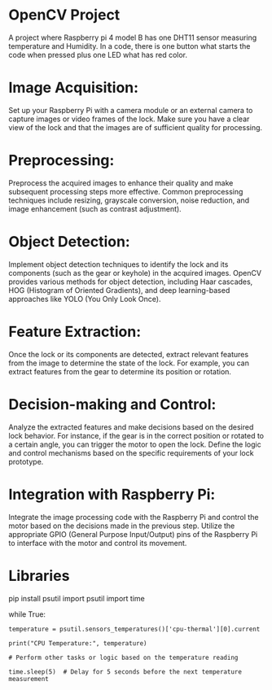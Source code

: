 # OpenCV Project
A project where Raspberry pi 4 model B has one DHT11 sensor measuring temperature and Humidity. In a code, there is one button what starts the code when pressed plus one LED what has red color.

# Image Acquisition:
Set up your Raspberry Pi with a camera module or an external camera to capture images or video frames of the lock. 
Make sure you have a clear view of the lock and that the images are of sufficient quality for processing.

# Preprocessing:
Preprocess the acquired images to enhance their quality and make subsequent processing steps more effective. 
Common preprocessing techniques include resizing, grayscale conversion, noise reduction, and image enhancement (such as contrast adjustment).

# Object Detection:
Implement object detection techniques to identify the lock and its components (such as the gear or keyhole) in the acquired images. 
OpenCV provides various methods for object detection, including Haar cascades, HOG (Histogram of Oriented Gradients), and deep learning-based approaches like YOLO (You Only Look Once).

# Feature Extraction:
Once the lock or its components are detected, extract relevant features from the image to determine the state of the lock. 
For example, you can extract features from the gear to determine its position or rotation.

# Decision-making and Control:
Analyze the extracted features and make decisions based on the desired lock behavior. 
For instance, if the gear is in the correct position or rotated to a certain angle, you can trigger the motor to open the lock. Define the logic and control mechanisms based on the specific requirements of your lock prototype.

# Integration with Raspberry Pi:
Integrate the image processing code with the Raspberry Pi and control the motor based on the decisions made in the previous step. 
Utilize the appropriate GPIO (General Purpose Input/Output) pins of the Raspberry Pi to interface with the motor and control its movement.


# Libraries
pip install psutil
import psutil
import time

while True:

    temperature = psutil.sensors_temperatures()['cpu-thermal'][0].current
    
    print("CPU Temperature:", temperature)
    
    # Perform other tasks or logic based on the temperature reading

    time.sleep(5)  # Delay for 5 seconds before the next temperature measurement
